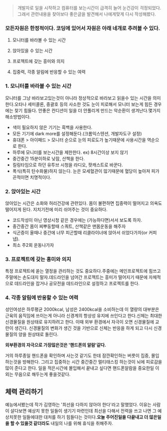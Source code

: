 >개발자로 일을 시작하고 컴퓨터를 보는시간이 급격히 늘어 눈건강이 걱정되었다.그래서 관련내용을 찾아보다 좋은글을 발견해서 나에게맞게 다시 작성해봤다.

### 모든자원은 한정적이다. 코딩에 있어서 자원은 아래 네개로 추려볼 수 있다.

1. 모니터를 바라볼 수 있는 시간

2. 앉아있을 수 있는 시간

3. 프로젝트에 갖는 흥미와 의지

4. 집중력, 각종 알림에 반응할 수 있는 여력

### 1. 모니터를 바라볼 수 있는 시간

모니터를 그냥 바라보고있는것이 아니라 정상적으로 바라보고 읽을수 있는 시간을 의미한다.오타나 세미콜론, 중괄호 등의 사소한 것도 눈이 피로해서 모니터 보는게 힘든 경우에는 찾기 힘들다. 안좋은 컨디션이 일을 더 안풀리게 만드는 악순환이 생겨난다.몇가지 해소방법이다.

- 색이 필요하지 않은 기기는 흑백을 사용한다.
- 모든 기기에 dark more를 설정해둔다.(크롬익스텐션, 개발자도구 설정)
- 휴대폰 > 아이패드 > 모니터 순으로 눈의 피로도가 높기때문에 사용시간을 역순으로 한다.
- 하루에 모니터를 보는시간을 제한한다. ex) 8시간이상 보지 않기
- 중간중간 15분이하로 낮잠, 산책을 한다.
- 킬링타임으로 하던 유투브 시청을 라디오, 팟캐스트로 바꾼다.
- 폭식(특히 탄수화물)하지 않는다. 눈은 모세혈관이 많기때문에 혈당이 높아져 피가끈적이면 치명적이다.

### 2. 앉아있는 시간

앉아있는 시간은 소화와 허리건강에 관련있다. 몸이 불편하면 집중력이 떨어지고 의욕도 떨어지게 된다. 지치기전에 미리 쉬어주는 것이 중요하다.

- 코드작성이 아닌 영상시청 같은 경우에는 (가능하다면)서서 보도록 하자.
- 중간중간 몸이 찌뿌둥할때 스쿼트, 산책같은 맨몸운동을 해주자
- 식곤증이 올때나 중간에 너무 피곤할때 리클라이너에 앉아서 쉬었다가자(or 커피냅).
- 최소 주2회 운동나가자

### 3. 프로젝트에 갖는 흥미와 의지

특정 프로젝트에 쏟는 열정을 관리하는 것도 중요하다.주중에는 메인프로젝트에 힘쓰고 주말에는 손도대지 말자.데드라인을 넘어간 프로젝트는 흥미가 떨어지기 때문에 자체적으로 데드라인을 잡거나 공모전을 데드라인으로 설정하고 프로젝트를 한다.

### 4. 각종 알림에 반응할 수 있는 여력

성인여성은 하루평균 2000kcal, 남성은 2400kcal을 소비하는데 이 열량의 대부분은 근육의 움직임에 쓰이는게 아니라 신경계의 항상성 유지에 쓰인다고 한다.신체는 최대한 신경물질을 원상태로 유지하려고 한다. 이때 외부 환경에서 자극이 오면 신경물질에 교란이 생긴다. 신경물질의 변화가 생긴 것을 기반으로 신체는 반응을 하게 되고 다시 신경물질의 양을 원상태로 돌린다. 

**외부환경의 자극으로  가장많은것은 '핸드폰의 알람'같다.**

거의 하루종일 핸드폰을 확인하며 사는것 같기도 한데 잠깐확인하는 버릇이 집중, 몰입하는것을 방해한다. 그리고 집중하는 시간 중간중간 멀티태스킹 하는것이 뇌에 피로감을 많이 준다고 한다. 일을 적은시간에 몰입해서 끝내고 싶다면 핸드폰알람을 중요한일 이외는 무음으로 해두는게 좋을것같다.

## 체력 관리하기

예능에서봤는데 작가 김영하는 '최선을 다하지 않아야 한다'라고 말했었다. 이유는 사람이 살다보면 예상치 못한 일들이 생기기 마련인데 최선을 다해서 전력을 쓰고 나면 그 예상치못한 일들에대한 대처를 하기 힘들다는 것이다.**오늘 주어진일을 다끝내고 더 많은일을 할 수 있을것 같더라도** 내일의 나를 위해 휴식을 취해주자.
